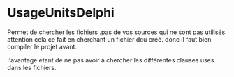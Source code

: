 # UsageUnitsDelphi

Permet de chercher les fichiers .pas de vos sources qui ne sont pas utilisés.
attention cela ce fait en cherchant un fichier dcu créé. donc il faut bien compiler le projet avant.

l'avantage étant de ne pas avoir à chercher les différentes clauses uses dans les fichiers.
